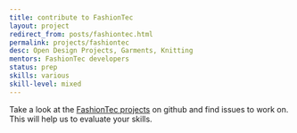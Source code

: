 ```yaml
---
title: contribute to FashionTec
layout: project
redirect_from: posts/fashiontec.html
permalink: projects/fashiontec
desc: Open Design Projects, Garments, Knitting
mentors: FashionTec developers
status: prep
skills: various
skill-level: mixed
---
```

Take a look at the [FashionTec projects]( http://github.com/fashiontec/ ) on github
and find issues to work on. This will help us to evaluate your skills.
